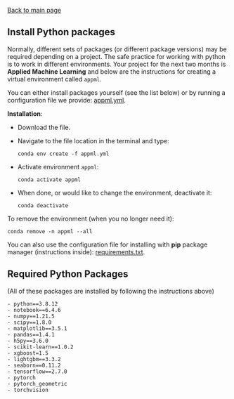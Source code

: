 
[Back to main page](../README.md)

## Install Python packages

Normally, different sets of packages (or different package versions) may be required depending on a project. The safe practice for working with python is to work in different environments. Your project for the next two months is __Applied Machine Learning__ and below are the instructions for creating a virtual environment called `appml`.

You can either install packages yourself (see the list below) or by running a configuration file we provide: [appml.yml](./docs/appml.yml).

**Installation**:

* Download the file.
* Navigate to the file location in the terminal and type:

  `conda env create -f appml.yml`

* Activate environment `appml`:

  `conda activate appml`

* When done, or would like to change the environment, deactivate it:

  `conda deactivate`

To remove the environment (when you no longer need it):

  `conda remove -n appml --all`

You can also use the configuration file for installing with __pip__ package manager (instructions inside): [requirements.txt](./docs/requirements.txt).


## Required Python Packages

(All of these packages are installed by following the instructions above)

`- python==3.8.12` \
`- notebook==6.4.6` \
`- numpy==1.21.5` \
`- scipy==1.8.0` \
`- matplotlib==3.5.1` \
`- pandas==1.4.1` \
`- h5py==3.6.0` \
`- scikit-learn==1.0.2` \
`- xgboost=1.5` \
`- lightgbm==3.3.2` \
`- seaborn==0.11.2` \
`- tensorflow==2.7.0` \
`- pytorch` \
`- pytorch_geometric` \
`- torchvision`
